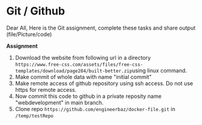 
# Git / Github

Dear All, 
Here is the Git assignment, complete these tasks and share output  (file/Picture/code)

**Assignment**

1. Download the website from following url in a directory `https://www.free-css.com/assets/files/free-css-templates/download/page284/built-better.zip`using linux command.
2. Make commit of whole data with name "initial commit"
3.  Make remote access of github repository using ssh access. Do not use https for remote access. 
4.  Now commit this code to github in a private reposity name "webdevelopment" in main branch.
5.  Clone repo `https://github.com/engineerbaz/docker-file.git` in `/temp/testRepo`

